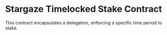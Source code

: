 # Stargaze Timelocked Stake Contract

This contract encapsulates a delegation, enforcing a specific time period to stake.
